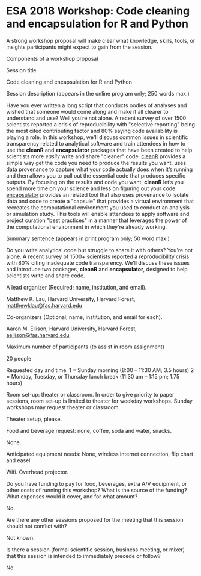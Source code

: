 # ESA 2018 Workshop: Code cleaning and encapsulation for R and Python

A strong workshop proposal will make clear what knowledge, skills,
tools, or insights participants might expect to gain from the session.

Components of a workshop proposal

Session title

Code cleaning and encapsulation for R and Python

Session description (appears in the online program only; 250 words
max.)

Have you ever written a long script that conducts oodles of analyses
and wished that someone would come along and make it all clearer to
understand and use? Well you’re not alone. A recent survey of over
1500 scientists reported a crisis of reproducibility with "selective
reporting" being the most cited contributing factor and 80% saying
code availability is playing a role. In this workshop, we'll discuss
common issues in scientific transparency related to analytical
software and train attendees in how to use the **cleanR** and
**encapsulator** packages that have been created to help scientists
more *easily* write and share "cleaner"
code. [cleanR](https://github.com/ProvTools/cleanR) provides a simple
way get the code you need to produce the results you want. uses data
provenance to capture what your code actually does when it’s running
and then allows you to pull out the essential code that produces
specific outputs. By focusing on the results and code you want,
**cleanR** let’s you spend more time on your science and less on
figuring out your
code. [encapsulator](https://github.com/ProvTools/encapsulator)
provides an related tool that also uses provenance to isolate data and
code to create a "capsule" that provides a virtual environment that
recreates the computational environment you used to conduct an
analysis or simulation study. This tools will enable attendees to
apply software and project curation "best practices" in a manner that
leverages the power of the computational environment in which they're
already working.

Summary sentence (appears in print program only; 50 word max.)

Do you write analytical code but struggle to share it with others?
You're not alone. A recent survey of 1500+ scientists reported a
reproducibility crisis with 80% citing inadequate code
transparency. We'll discuss these issues and introduce two packages,
**cleanR** and **encapsulator**, designed to help scientists write and
share code.

A lead organizer (Required; name, institution, and email).

Matthew K. Lau, Harvard University, Harvard Forest, matthewklau@fas.harvard.edu

Co-organizers (Optional; name, institution, and email for each).

Aaron M. Ellison, Harvard University, Harvard Forest, aellison@fas.harvard.edu

Maximum number of participants (to assist in room assignment)

20 people

Requested day and time:
1 = Sunday morning (8:00 – 11:30 AM; 3.5 hours)
2 = Monday, Tuesday, or Thursday lunch break (11:30 am – 1:15 pm; 1.75
hours)

Room set-up: theater or classroom. In order to give priority to paper
sessions, room set-up is limited to theater for weekday
workshops. Sunday workshops may request theater or classroom.

Theater setup, please. 

Food and beverage request: none, coffee, soda and water, snacks.

None. 

Anticipated equipment needs: None, wireless internet connection, flip
chart and easel.

Wifi. 
Overhead projector.

Do you have funding to pay for food, beverages, extra A/V equipment,
or other costs of running this workshop? What is the source of the
funding? What expenses would it cover, and for what amount?

No. 

Are there any other sessions proposed for the meeting that this
session should not conflict with?

Not known. 

Is there a session (formal scientific session, business meeting, or
mixer) that this session is intended to immediately precede or follow?

No.
